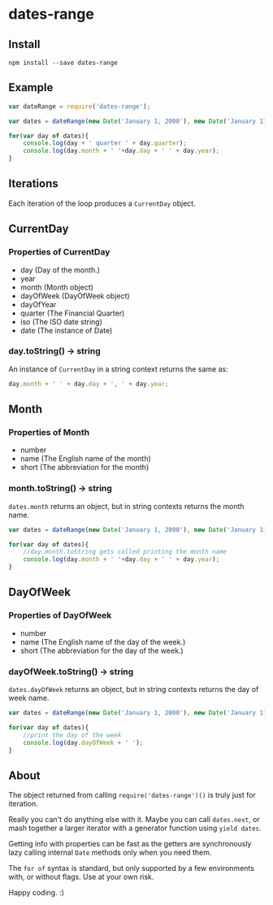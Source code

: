 dates-range
===========

Install
-------

`npm install --save dates-range`

Example
-------

```javascript
var dateRange = require('dates-range');

var dates = dateRange(new Date('January 1, 2000'), new Date('January 11 2016'));

for(var day of dates){
    console.log(day + ' quarter ' + day.quarter);
    console.log(day.month + ' '+day.day + ' ' + day.year);
}

```

Iterations
----------

Each iteration of the loop produces a `CurrentDay` object.

CurrentDay
----------

### Properties of CurrentDay

-	day (Day of the month.)
-	year
-	month (Month object)
-	dayOfWeek (DayOfWeek object)
-	dayOfYear
-	quarter (The Financial Quarter)
-	iso (The ISO date string)
-	date (The instance of Date)

### day.toString() -> string

An instance of `CurrentDay` in a string context returns the same as:

```javascript
day.month + ' ' + day.day + ', ' + day.year;
```

Month
-----

### Properties of Month

-	number
-	name (The English name of the month)
-	short (The abbreviation for the month)

### month.toString() -> string

`dates.month` returns an object, but in string contexts returns the month name.

```javascript
var dates = dateRange(new Date('January 1, 2000'), new Date('January 11 2016'));

for(var day of dates){
    //day.month.toString gets called printing the month name
    console.log(day.month + ' '+day.day + ' ' + day.year);
}
```

DayOfWeek
---------

### Properties of DayOfWeek

-	number
-	name (The English name of the day of the week.)
-	short (The abbreviation for the day of the week.)

### dayOfWeek.toString() -> string

`dates.dayOfWeek` returns an object, but in string contexts returns the day of week name.

```javascript
var dates = dateRange(new Date('January 1, 2000'), new Date('January 11 2016'));

for(var day of dates){
    //print the day of the week
    console.log(day.dayOfWeek + ' ');
}
```

About
-----

The object returned from calling `require('dates-range')()` is truly just for iteration.

Really you can't do anything else with it. Maybe you can call `dates.next`, or mash together a larger iterator with a generator function using `yield dates`.

Getting info with properties can be fast as the getters are synchronously lazy calling internal `Date` methods only when you need them.

The `for of` syntax is standard, but only supported by a few environments with, or without flags. Use at your own risk.

Happy coding. :)
